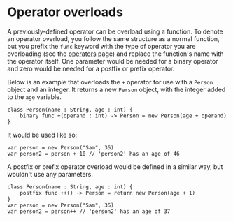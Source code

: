 # Operator overloads
A previously-defined operator can be overload using a function. To denote an operator overload, you follow the same structure as a normal function, but you prefix the `func` keyword with the type of operator you are overloading (see the [operators](Operators.md) page) and replace the function's name with the operator itself. One parameter would be needed for a binary operator and zero would be needed for a postfix or prefix operator.

Below is an example that overloads the `+` operator for use with a `Person` object and an integer. It returns a new `Person` object, with the integer added to the `age` variable.

```
class Person(name : String, age : int) {
	binary func +(operand : int) -> Person = new Person(age + operand)
}
```

It would be used like so:

```
var person = new Person("Sam", 36)
var person2 = person + 10 // 'person2' has an age of 46
```

A postfix or prefix operator overload would be defined in a similar way, but wouldn't use any parameters.

```
class Person(name : String, age : int) {
	postfix func ++() -> Person = return new Person(age + 1)
}
var person = new Person("Sam", 36)
var person2 = person++ // 'person2' has an age of 37
```
